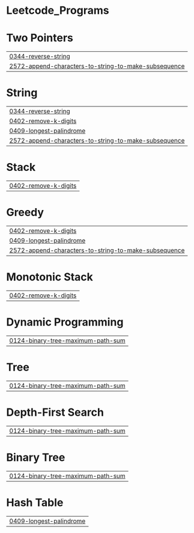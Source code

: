 # Leetcode_Programs


# Two Pointers
|  |
| ------- |
| [0344-reverse-string](https://github.com/Subhash23jan/LEETCODE-AND-GFG/tree/master/0344-reverse-string) |
| [2572-append-characters-to-string-to-make-subsequence](https://github.com/Subhash23jan/LEETCODE-AND-GFG/tree/master/2572-append-characters-to-string-to-make-subsequence) |
# String
|  |
| ------- |
| [0344-reverse-string](https://github.com/Subhash23jan/LEETCODE-AND-GFG/tree/master/0344-reverse-string) |
| [0402-remove-k-digits](https://github.com/Subhash23jan/LEETCODE-AND-GFG/tree/master/0402-remove-k-digits) |
| [0409-longest-palindrome](https://github.com/Subhash23jan/LEETCODE-AND-GFG/tree/master/0409-longest-palindrome) |
| [2572-append-characters-to-string-to-make-subsequence](https://github.com/Subhash23jan/LEETCODE-AND-GFG/tree/master/2572-append-characters-to-string-to-make-subsequence) |
# Stack
|  |
| ------- |
| [0402-remove-k-digits](https://github.com/Subhash23jan/LEETCODE-AND-GFG/tree/master/0402-remove-k-digits) |
# Greedy
|  |
| ------- |
| [0402-remove-k-digits](https://github.com/Subhash23jan/LEETCODE-AND-GFG/tree/master/0402-remove-k-digits) |
| [0409-longest-palindrome](https://github.com/Subhash23jan/LEETCODE-AND-GFG/tree/master/0409-longest-palindrome) |
| [2572-append-characters-to-string-to-make-subsequence](https://github.com/Subhash23jan/LEETCODE-AND-GFG/tree/master/2572-append-characters-to-string-to-make-subsequence) |
# Monotonic Stack
|  |
| ------- |
| [0402-remove-k-digits](https://github.com/Subhash23jan/LEETCODE-AND-GFG/tree/master/0402-remove-k-digits) |
# Dynamic Programming
|  |
| ------- |
| [0124-binary-tree-maximum-path-sum](https://github.com/Subhash23jan/LEETCODE-AND-GFG/tree/master/0124-binary-tree-maximum-path-sum) |
# Tree
|  |
| ------- |
| [0124-binary-tree-maximum-path-sum](https://github.com/Subhash23jan/LEETCODE-AND-GFG/tree/master/0124-binary-tree-maximum-path-sum) |
# Depth-First Search
|  |
| ------- |
| [0124-binary-tree-maximum-path-sum](https://github.com/Subhash23jan/LEETCODE-AND-GFG/tree/master/0124-binary-tree-maximum-path-sum) |
# Binary Tree
|  |
| ------- |
| [0124-binary-tree-maximum-path-sum](https://github.com/Subhash23jan/LEETCODE-AND-GFG/tree/master/0124-binary-tree-maximum-path-sum) |
# Hash Table
|  |
| ------- |
| [0409-longest-palindrome](https://github.com/Subhash23jan/LEETCODE-AND-GFG/tree/master/0409-longest-palindrome) |
